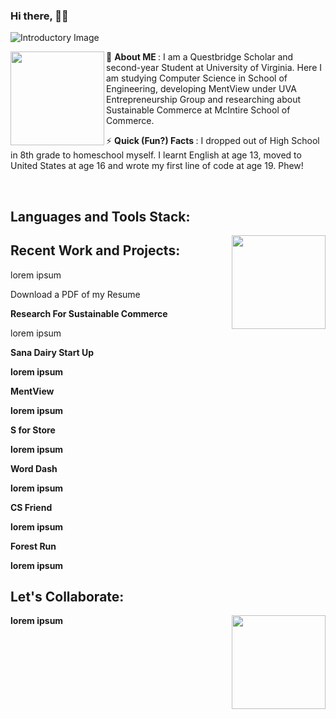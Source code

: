 ### Hi there, 👋🏽

![Introductory Image](https://i.imgur.com/cxv6yF0.png)

<img align="left" width="150" height="150" src="https://i.imgur.com/jROAX34.jpg"> 🤪 <b> About ME </b>: I am a Questbridge Scholar and second-year Student at University of Virginia. Here I am studying Computer Science in School of Engineering, developing MentView under UVA Entrepreneurship Group and researching about Sustainable Commerce at McIntire School of Commerce.

⚡ <b> Quick (Fun?) Facts </b>: I dropped out of High School in 8th grade to homeschool myself. I learnt English at age 13, moved to United States at age 16 and wrote my first line of code at age 19. Phew!

<br>

<h2> Languages and Tools Stack: </h2> 



<img align="right" width="150" height="150" src="https://i.imgur.com/VbOurdi.gif"> 

<h2> Recent Work and Projects: </h2> 
<p> lorem ipsum  </p>
<p>  Download a PDF of my Resume </p>

<b> Research For Sustainable Commerce </b>
<p> lorem ipsum </p>

<b> Sana Dairy Start Up <b>
<p> lorem ipsum </p>

<b>MentView <b>
<p> lorem ipsum </p>
 
<b> S for Store <b>
<p> lorem ipsum </p>

<b> Word Dash <b>
<p> lorem ipsum </p>
 
 <b> CS Friend <b>
<p> lorem ipsum </p>
 
 <b> Forest Run <b>
<p> lorem ipsum </p>
 
 <h2> Let's Collaborate: </h2> 

<img align="right" width="150" height="150" src="https://i.imgur.com/DSgUZt6.png">  <p> lorem ipsum  </p>
<p>  </p>
 
<!--
**areebakausar/areebakausar** is a ✨ _special_ ✨ repository because its `README.md` (this file) appears on your GitHub profile.

Here are some ideas to get you started:

- 🔭 I’m currently working on ...
- 🌱 I’m currently learning ...
- 👯 I’m looking to collaborate on ...
- 🤔 I’m looking for help with ...
- 💬 Ask me about ...
- 📫 How to reach me: ...
- 😄 Pronouns: ...
- ⚡ Fun fact: ...
-->
